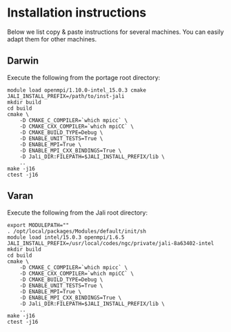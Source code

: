 # Installation instructions

Below we list copy & paste instructions for several machines. You can easily
adapt them for other machines.

## Darwin

Execute the following from the portage root directory:

    module load openmpi/1.10.0-intel_15.0.3 cmake
    JALI_INSTALL_PREFIX=/path/to/inst-jali
    mkdir build
    cd build
    cmake \
        -D CMAKE_C_COMPILER=`which mpicc` \
        -D CMAKE_CXX_COMPILER=`which mpiCC` \
        -D CMAKE_BUILD_TYPE=Debug \
        -D ENABLE_UNIT_TESTS=True \
        -D ENABLE_MPI=True \
        -D ENABLE_MPI_CXX_BINDINGS=True \
        -D Jali_DIR:FILEPATH=$JALI_INSTALL_PREFIX/lib \
        ..
    make -j16
    ctest -j16

## Varan

Execute the following from the Jali root directory:

    export MODULEPATH=""
    . /opt/local/packages/Modules/default/init/sh
    module load intel/15.0.3 openmpi/1.6.5
    JALI_INSTALL_PREFIX=/usr/local/codes/ngc/private/jali-8a63402-intel
    mkdir build
    cd build
    cmake \
        -D CMAKE_C_COMPILER=`which mpicc` \
        -D CMAKE_CXX_COMPILER=`which mpiCC` \
        -D CMAKE_BUILD_TYPE=Debug \
        -D ENABLE_UNIT_TESTS=True \
        -D ENABLE_MPI=True \
        -D ENABLE_MPI_CXX_BINDINGS=True \
        -D Jali_DIR:FILEPATH=$JALI_INSTALL_PREFIX/lib \
        ..
    make -j16
    ctest -j16
